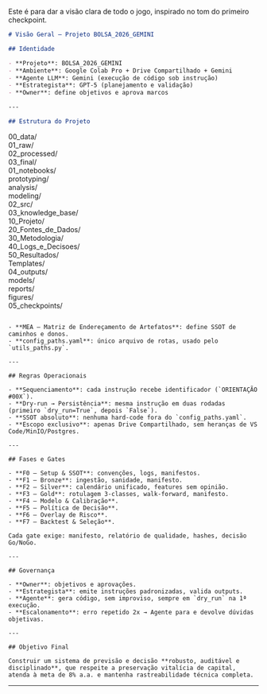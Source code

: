 

Este é para dar a visão clara de todo o jogo, inspirado no tom do primeiro checkpoint.

```markdown
# Visão Geral — Projeto BOLSA_2026_GEMINI

## Identidade

- **Projeto**: BOLSA_2026_GEMINI  
- **Ambiente**: Google Colab Pro + Drive Compartilhado + Gemini  
- **Agente LLM**: Gemini (execução de código sob instrução)  
- **Estrategista**: GPT-5 (planejamento e validação)  
- **Owner**: define objetivos e aprova marcos  

---

## Estrutura do Projeto

```

00_data/  
01_raw/  
02_processed/  
03_final/  
01_notebooks/  
prototyping/  
analysis/  
modeling/  
02_src/  
03_knowledge_base/  
10_Projeto/  
20_Fontes_de_Dados/  
30_Metodologia/  
40_Logs_e_Decisoes/  
50_Resultados/  
Templates/  
04_outputs/  
models/  
reports/  
figures/  
05_checkpoints/

```

- **MEA — Matriz de Endereçamento de Artefatos**: define SSOT de caminhos e donos.  
- **config_paths.yaml**: único arquivo de rotas, usado pelo `utils_paths.py`.  

---

## Regras Operacionais

- **Sequenciamento**: cada instrução recebe identificador (`ORIENTAÇÃO #00X`).  
- **Dry-run → Persistência**: mesma instrução em duas rodadas (primeiro `dry_run=True`, depois `False`).  
- **SSOT absoluto**: nenhuma hard-code fora do `config_paths.yaml`.  
- **Escopo exclusivo**: apenas Drive Compartilhado, sem heranças de VS Code/MinIO/Postgres.  

---

## Fases e Gates

- **F0 — Setup & SSOT**: convenções, logs, manifestos.  
- **F1 — Bronze**: ingestão, sanidade, manifesto.  
- **F2 — Silver**: calendário unificado, features sem opinião.  
- **F3 — Gold**: rotulagem 3-classes, walk-forward, manifesto.  
- **F4 — Modelo & Calibração**.  
- **F5 — Política de Decisão**.  
- **F6 — Overlay de Risco**.  
- **F7 — Backtest & Seleção**.  

Cada gate exige: manifesto, relatório de qualidade, hashes, decisão Go/NoGo.  

---

## Governança

- **Owner**: objetivos e aprovações.  
- **Estrategista**: emite instruções padronizadas, valida outputs.  
- **Agente**: gera código, sem improviso, sempre em `dry_run` na 1ª execução.  
- **Escalonamento**: erro repetido 2x → Agente para e devolve dúvidas objetivas.  

---

## Objetivo Final

Construir um sistema de previsão e decisão **robusto, auditável e disciplinado**, que respeite a preservação vitalícia de capital, atenda à meta de 8% a.a. e mantenha rastreabilidade técnica completa.
```

---

